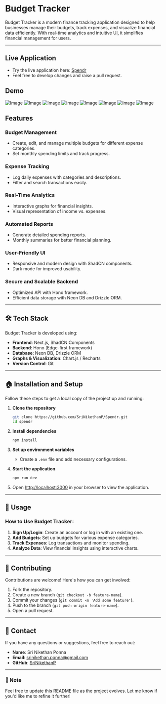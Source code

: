 # Budget Tracker  

Budget Tracker is a modern finance tracking application designed to help businesses manage their budgets, track expenses, and visualize financial data efficiently. With real-time analytics and intuitive UI, it simplifies financial management for users.  

---  
## Live Application  
- Try the live application here: [Spendr](https://spendr-eosin.vercel.app/)  
- Feel free to develop changes and raise a pull request.  

## Demo  

![Image](https://github.com/user-attachments/assets/8bcb30e5-e478-4182-b9e2-c58c2650e0a6)
![Image](https://github.com/user-attachments/assets/0e957b80-2e76-4c44-8964-771696cb1384)
![Image](https://github.com/user-attachments/assets/5eb075cb-328f-4b16-8159-12247d0012a9)
![Image](https://github.com/user-attachments/assets/698e2d1d-289e-4c48-b7ea-8381a9ba1f4d)
![Image](https://github.com/user-attachments/assets/ada0dcfa-4e17-4d91-a96d-a87db2733fa3)
![Image](https://github.com/user-attachments/assets/2f193fa4-a1e7-4ac5-a63f-6ef56d9947ce)
![Image](https://github.com/user-attachments/assets/61209cd6-b227-48bc-ac38-c1b82a04505f)
![Image](https://github.com/user-attachments/assets/b98aafa4-7930-44a7-9aab-e933b777c893)

## Features  

### **Budget Management**  
- Create, edit, and manage multiple budgets for different expense categories.  
- Set monthly spending limits and track progress.  

### **Expense Tracking**  
- Log daily expenses with categories and descriptions.  
- Filter and search transactions easily.  

### **Real-Time Analytics**  
- Interactive graphs for financial insights.  
- Visual representation of income vs. expenses.  

### **Automated Reports**  
- Generate detailed spending reports.  
- Monthly summaries for better financial planning.  

### **User-Friendly UI**  
- Responsive and modern design with ShadCN components.  
- Dark mode for improved usability.  

### **Secure and Scalable Backend**  
- Optimized API with Hono framework.  
- Efficient data storage with Neon DB and Drizzle ORM.  

---  
## 🛠️ Tech Stack  

Budget Tracker is developed using:  

- **Frontend**: Next.js, ShadCN Components  
- **Backend**: Hono (Edge-first framework)  
- **Database**: Neon DB, Drizzle ORM  
- **Graphs & Visualization**: Chart.js / Recharts  
- **Version Control**: Git  

---  
## 🏠 Installation and Setup  

Follow these steps to get a local copy of the project up and running:  

1. **Clone the repository**  
   ```bash  
   git clone https://github.com/SriNikethanP/Spendr.git
   cd spendr 
   ```  

2. **Install dependencies**  
   ```bash  
   npm install  
   ```  

3. **Set up environment variables**  
   - Create a `.env` file and add necessary configurations.  

4. **Start the application**  
   ```bash  
   npm run dev  
   ```  

5. Open [http://localhost:3000](http://localhost:3000) in your browser to view the application.  

---  
## 🌟 Usage  

### How to Use Budget Tracker:  
1. **Sign Up/Login**: Create an account or log in with an existing one.  
2. **Add Budgets**: Set up budgets for various expense categories.  
3. **Track Expenses**: Log transactions and monitor spending.  
4. **Analyze Data**: View financial insights using interactive charts.  

---  
## 🤝 Contributing  

Contributions are welcome! Here's how you can get involved:  

1. Fork the repository.  
2. Create a new branch (`git checkout -b feature-name`).  
3. Commit your changes (`git commit -m 'Add some feature'`).  
4. Push to the branch (`git push origin feature-name`).  
5. Open a pull request.  

---  
## 📧 Contact  

If you have any questions or suggestions, feel free to reach out:  
- **Name**: Sri Nikethan Ponna
- **Email**: [srinikethan.ponna@gmail.com](mailto:srinikethan.ponna@gmail.com)  
- **GitHub**: [SriNikethanP](https://github.com/SriNikethanP)  

---

### 📌 Note  

Feel free to update this README file as the project evolves. Let me know if you'd like me to refine it further!  
